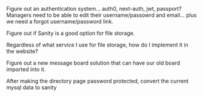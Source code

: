 Figure out an authentication system... auth0, next-auth, jwt, passport? Managers need to be able to edit their username/passowrd and email... plus we need a forgot username/password link.

Figure out if Sanity is a good option for file storage.

Regardless of what service I use for file storage, how do I implement it in the website?

Figure out a new message board solution that can have our old board imported into it.

After making the directory page password protected, convert the current mysql data to sanity
